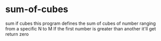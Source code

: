 # sum-of-cubes
sum if cubes this program defines the sum of cubes of number ranging from a specific N to M 
If the first number is greater than another it'll get return zero
